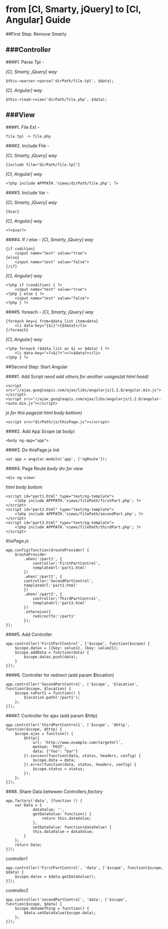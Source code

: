 from [CI, Smarty, jQuery] to [CI, Angular] Guide
==============================

##First Step: Remove Smarty

###Controller
--
####1. Parse Tpl -

*[CI, Smarty, jQuery] way*

    $this->parser->parse('dirPath/file.tpl', $data);

*[CI, Angular] way*

    $this->load->view('dirPath/file.php', $data);

###View
--
####1. File Ext -

    file.tpl -> file.php



####2. Include File -

*[CI, Smarty, jQuery] way*

    {include file="dirPath/file.tpl"}

*[CI, Angular] way*

    <?php include APPPATH.'views/dirPath/file.php'; ?>



####3. Include Var -

*[CI, Smarty, jQuery] way*

    {$var}

*[CI, Angular] way*

    <?=$var?>



####4. If / else -
*[CI, Smarty, jQuery] way*

    {if codition}
        <input name="test" value="true">
    {else}
        <input name="test" value="false">
    {/if}


*[CI, Angular] way*

    <?php if (condition) { ?>
        <input name="test" value="true">
    <?php } else { ?>
        <input name="test" value="false">
    <?php } ?>



####5. foreach -
*[CI, Smarty, jQuery] way*

    {foreach key=i from=$data_list item=data}
        <li data-key="{$i}">{$data}</li>
    {/foreach}


*[CI, Angular] way*

    <?php foreach ($data_list as $i => $data) { ?>
        <li data-key="<?=$i?>"><?=$data?></li>
    <?php } ?>


##Second Step: Start Angular

####1. Add Script
*need add others for another usages(at html head)*

    <script src="//ajax.googleapis.com/ajax/libs/angularjs/1.2.8/angular.min.js"></script>
    <script src="//ajax.googleapis.com/ajax/libs/angularjs/1.2.8/angular-route.min.js"></script>

*js for this page(at html body bottom)*

    <script src="dirPath/js/thisPage.js"></script>

####2. Add App Scope (at body)

    <body ng-app="app">
    
####3. Do thisPage.js Init

    var app = angular.module('app', ['ngRoute']);
    
####4. Page Route
*body div for view*

    <div ng-view>

*html body bottom*

    <script id="part1.html" type="text/ng-template">
        <?php include APPPATH.'views/filePath/firstPart.php'; ?>
    </script>
    <script id="part2.html" type="text/ng-template">
        <?php include APPPATH.'views/filePath/secondPart.php'; ?>
    </script>
    <script id="part3.html" type="text/ng-template">
        <?php include APPPATH.'views/filePath/thirdPart.php'; ?>
    </script>
    
*thisPage.js*

    app.config(function($routeProvider) {
        $routeProvider
            .when('/part1', {
                controller:'FirstPartControl',
                templateUrl:'part1.html'
            })
            .when('/part2', {
            controller:'SecondPartControl',
            templateUrl:'part2.html'
            })
            .when('/part3', {
                controller:'ThirdPartControl',
                templateUrl:'part3.html'
            })
            .otherwise({
                redirectTo:'/part1'
            });
    });

####5. Add Controller 

    app.controller('FirstPartControl', ['$scope', function($scope) {
        $scope.datas = [{key: value1}, {key: value2}];
        $scope.addData = function(data) {
            $scope.datas.push(data);    
        }
    }]);

####6. Controller for redirect (add param $location)

    app.controller('SecondPartControl', ['$scope', '$location', function($scope, $location) {
        $scope.toPart1 = function() {
            $location.path('/part1');
        };
    }]);
    
####7. Controller for ajax (add param $http)

    app.controller('thirdPartControl1', ['$scope', '$http', function($scope, $http) {
        $scope.ajax = function() {
            $http({
                url: 'http://www.example.com/targetUrl',
                method: 'POST',
                data: {"foo": "bar"}
            }).success(function(data, status, headers, config) {
                $scope.data = data;
            }).error(function(data, status, headers, config) {
                $scope.status = status;
            });
        };
    }]);
    
###8. Share Data betwwen Controllers
*factory*

    app.factory('data', [function () {
        var Data = {
                dataValue: '',
                getDataValue: function() {
                    return this.dataValue;
                },
                setDataValue: function(dataValue) {
                this.dataValue = dataValue;
            }
        };
        return Data;
    }]);

*controller1*

    app.controller('FirstPartControl', 'data', ['$scope', function($scope, $data) {
        $scope.datas = $data.getDataValue();
    }]);

*controller2*

    app.controller('secondPartControl', 'data', ['$scope', function($scope, $data) {
        $scope.doSomeThing = function() {
            $data.setDataValue($scope.data);
        };
    }]);
